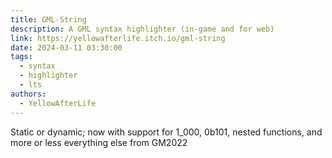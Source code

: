 ```yaml
---
title: GML-String
description: A GML syntax highlighter (in-game and for web)
link: https://yellowafterlife.itch.io/gml-string
date: 2024-03-11 03:30:00
tags:
  - syntax
  - highlighter
  - lts
authors:
  - YellowAfterLife
---
```


Static or dynamic; now with support for 1_000, 0b101, nested functions, and more or less everything else from GM2022